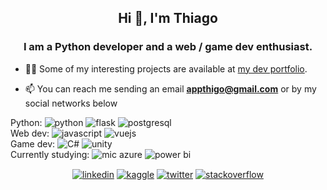 <h2 align="center">Hi 👋, I'm Thiago</h1>
<h3 align="center">I am a Python developer and a web / game dev enthusiast.</h3>

- 👨‍💻 Some of my interesting projects are available at [my dev portfolio](http://thigoap.github.io/portfolio).

- 📫 You can reach me sending an email **appthigo@gmail.com** or by my social networks below 

<p align="left">
  Python:
  <img src="https://img.shields.io/badge/-Python-3776AB?logo=python&logoColor=white&style=flat" alt="python"/>
  <img src="https://img.shields.io/badge/-Flask-454040?logo=flask&logoColor=white&style=flat" alt="flask"/>
  <img src="https://img.shields.io/badge/-Postgre%20SQL-4169E1?logo=postgresql&logoColor=white&style=flat" alt="postgresql"/><br>
  Web dev:
  <img src="https://img.shields.io/badge/-JavaScript-F7DF1E?logo=JavaScript&logoColor=white&style=flat" alt="javascript"/>
  <img src="https://img.shields.io/badge/-Vue.Js-4FC08D?logo=Vuedotjs&logoColor=white&style=flat" alt="vuejs"/><br>
  Game dev:
  <img src="https://img.shields.io/badge/-C%20Sharp-239120?logo=csharp&logoColor=white&style=flat" alt="C#"/>
  <img src="https://img.shields.io/badge/-Unity-4c4c4c?logo=unity&logoColor=white&style=flat" alt="unity"/><br>
  Currently studying:
  <img src="https://img.shields.io/badge/-Microsoft%20Azure-0078D4?logo=microsoftazure&logoColor=white&style=flat" alt="mic azure"/>
  <img src="https://img.shields.io/badge/-Power%20BI-F2C811?logo=powerbi&logoColor=white&style=flat" alt="power bi"/>
  
</p>

<p align="center" font-color="white">
  <a href="https://linkedin.com/in/thigoap" target="blank"><img align="center" src="https://img.shields.io/badge/-LinkedIn-0A66C2?logo=linkedin&logoColor=white&style=flat" alt="linkedin"/></a>
  <a href="https://kaggle.com/thigoap" target="blank"><img align="center" src="https://img.shields.io/badge/-kaggle-20BEFF?logo=Kaggle&logoColor=white&style=flat" alt="kaggle"/></a>
  <a href="https://twitter.com/thigoap" target="blank"><img align="center" src="https://img.shields.io/badge/-twitter-1DA1F2?logo=Twitter&logoColor=white&style=flat" alt="twitter"/></a>
  <a href="https://stackoverflow.com/thigoap" target="blank"><img align="center" src="https://img.shields.io/badge/-Stack%20Overflow-F58025?logo=stackoverflow&logoColor=white&style=flat" alt="stackoverflow"/></a>
</p>
